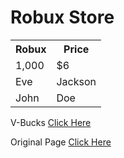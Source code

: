 <h1>Robux Store</h1>
<html>
<body>



<table style="width:100%">
  <tr>
    <th>Robux</th>
    <th>Price</th> 
 
  </tr>
  <tr>
    <td>1,000</td>
    <td>$6</td>

  </tr>
  <tr>
    <td>Eve</td>
    <td>Jackson</td>

  </tr>
  <tr>
    <td>John</td>
    <td>Doe</td>
  
  </tr>
</table>

</body>
<p>V-Bucks <a href="https://linson132.github.io/Page-2/">Click Here</a> </p>
  
 <p>Original Page <a href="https://linson132.github.io/Random-Store/">Click Here</a> </p>
</html>












